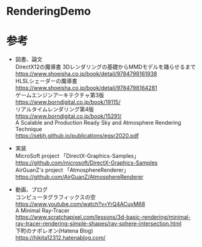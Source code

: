 # RenderingDemo

# 参考
* 図書、論文  
DirectX12の魔導書 3Dレンダリングの基礎からMMDモデルを踊らせるまで  
https://www.shoeisha.co.jp/book/detail/9784798161938  
HLSLシェーダーの魔導書  
https://www.shoeisha.co.jp/book/detail/9784798164281  
ゲームエンジンアーキテクチャ第3版  
https://www.borndigital.co.jp/book/19115/  
リアルタイムレンダリング第4版  
https://www.borndigital.co.jp/book/15291/  
A Scalable and Production Ready Sky and Atmosphere Rendering Technique  
https://sebh.github.io/publications/egsr2020.pdf  
  
* 実装  
MicroSoft project 「DirectX-Graphics-Samples」  
https://github.com/microsoft/DirectX-Graphics-Samples  
AirGuanZ's project 「AtmosphereRenderer」  
https://github.com/AirGuanZ/AtmosphereRenderer  
  
* 動画、ブログ  
コンピュータグラフィックスの空  
https://www.youtube.com/watch?v=YrQ4ACuvM68  
A Minimal Ray-Tracer  
https://www.scratchapixel.com/lessons/3d-basic-rendering/minimal-ray-tracer-rendering-simple-shapes/ray-sphere-intersection.html  
下町のナポレオン(Hatena Blog)  
https://hikita12312.hatenablog.com/  
